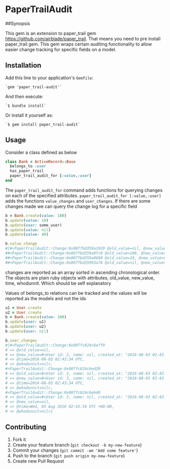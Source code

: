 # PaperTrailAudit

##Synopsis

This gem is an extension to paper_trail gem https://github.com/airblade/paper_trail. That means you need to pre install paper_trail gem. This gem wraps certain auditing functionality to allow easier change tracking for specific fields on a model.

## Installation

Add this line to your application's `Gemfile`:

    `gem 'paper_trail-audit'`

And then execute:

    `$ bundle install`

Or install it yourself as:

    `$ gem install paper_trail-audit`

## Usage
Consider a class defined as below
```ruby
class Bank < ActiveRecord::Base
  belongs_to :user
  has_paper_trail
  paper_trail_audit_for [:value,:user]
end
```

The `paper_trail_audit_for` command adds functions for querying changes on each of the specified attributes. `paper_trail_audit_for [:value,:user]` adds the functions `value_changes` and `user_changes`. If there are some changes made we can query the change log for a specific field

```ruby
b = Bank.create(value: 100)
b.update(value: 10)
b.update(user: some_user)
b.update(value: nil)
b.update(value: 40)

b.value_change
#[#<PaperTrailAudit::Change:0x007fbd359a1920 @old_value=nil, @new_value=100, @time=2016-08-03 02:39:16 UTC, @whodunnit=nil>,
##<PaperTrailAudit::Change:0x007fbd359a0fc0 @old_value=100, @new_value=10, @time=2016-08-03 02:39:16 UTC, @whodunnit=nil>,
##<PaperTrailAudit::Change:0x007fbd359a0688 @old_value=10, @new_value=nil, @time=2016-08-03 02:39:16 UTC, @whodunnit=nil>,
##<PaperTrailAudit::Change:0x007fbd35993a78 @old_value=nil, @new_value=40, @time=Wed, 03 Aug 2016 02:39:16 UTC +00:00, @whodunnit=nil>]
```
changes are reported as an array sorted in ascending chronological order. The objects are plain ruby objects with attributes, old_value, new_value, time, whodunnit. Which should be self explanatory

Values of belongs_to relations can be tracked and the values will be reported as the models and not the ids
```ruby
u1 = User.create
u2 = User.create
b = Bank.create(value: 100)
b.update(user: u1)
b.update(user: u2)
b.update(user: nil)

b.user_changes
#[#<PaperTrailAudit::Change:0x007fc824c6eff0
# => @old_value=nil,
# => @new_value=#<User id: 2, name: nil, created_at: "2016-08-03 02:43:34", updated_at: "2016-08-03 02:43:34">,
# => @time=2016-08-03 02:43:34 UTC,
# => @whodunnit=nil>,
#<PaperTrailAudit::Change:0x007fc824c6ed20
# => @old_value=#<User id: 2, name: nil, created_at: "2016-08-03 02:43:34", updated_at: "2016-08-03 02:43:34">,
# => @new_value=#<User id: 3, name: nil, created_at: "2016-08-03 02:43:34", updated_at: "2016-08-03 02:43:34">,
# => @time=2016-08-03 02:43:34 UTC,
# => @whodunnit=nil>,
#<PaperTrailAudit::Change:0x007fc824c6eb40
# => @old_value=#<User id: 3, name: nil, created_at: "2016-08-03 02:43:34", updated_at: "2016-08-03 02:43:34">,
# => @new_value=nil,
# => @time=Wed, 03 Aug 2016 02:43:34 UTC +00:00,
# => @whodunnit=nil>]
```

## Contributing

1. Fork it
2. Create your feature branch (`git checkout -b my-new-feature`)
3. Commit your changes (`git commit -am 'Add some feature'`)
4. Push to the branch (`git push origin my-new-feature`)
5. Create new Pull Request
